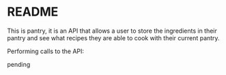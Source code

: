# README

This is pantry, it is an API that allows a user to store the ingredients in their pantry and see what recipes they are able to cook with their current pantry.

Performing calls to the API:

pending
